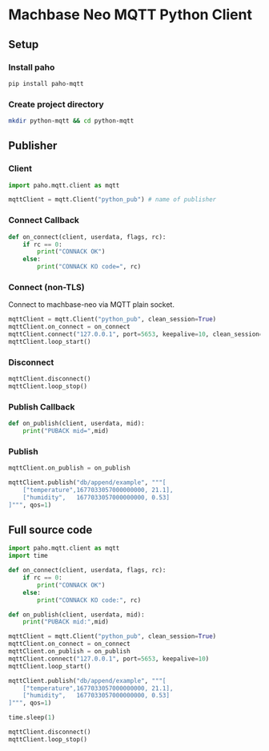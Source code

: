 # Machbase Neo MQTT Python Client

## Setup

### Install paho

```sh
pip install paho-mqtt
```

### Create project directory

```sh
mkdir python-mqtt && cd python-mqtt
```

## Publisher

### Client

```python
import paho.mqtt.client as mqtt

mqttClient = mqtt.Client("python_pub") # name of publisher
```

### Connect Callback

```python
def on_connect(client, userdata, flags, rc):
    if rc == 0:
        print("CONNACK OK")
    else:
        print("CONNACK KO code=", rc)
```

### Connect (non-TLS)

Connect to machbase-neo via MQTT plain socket.

```python
mqttClient = mqtt.Client("python_pub", clean_session=True)
mqttClient.on_connect = on_connect
mqttClient.connect("127.0.0.1", port=5653, keepalive=10, clean_session=True)
mqttClient.loop_start()
```

### Disconnect

```python
mqttClient.disconnect()
mqttClient.loop_stop()
```

### Publish Callback

```python
def on_publish(client, userdata, mid):
    print("PUBACK mid=",mid)
```

### Publish

```python
mqttClient.on_publish = on_publish

mqttClient.publish("db/append/example", """[
    ["temperature",1677033057000000000, 21.1],
    ["humidity",   1677033057000000000, 0.53]
]""", qos=1)
```

## Full source code

```python
import paho.mqtt.client as mqtt
import time

def on_connect(client, userdata, flags, rc):
    if rc == 0:
        print("CONNACK OK")
    else:
        print("CONNACK KO code:", rc)

def on_publish(client, userdata, mid):
    print("PUBACK mid:",mid)

mqttClient = mqtt.Client("python_pub", clean_session=True)
mqttClient.on_connect = on_connect
mqttClient.on_publish = on_publish
mqttClient.connect("127.0.0.1", port=5653, keepalive=10)
mqttClient.loop_start()

mqttClient.publish("db/append/example", """[
    ["temperature",1677033057000000000, 21.1],
    ["humidity",   1677033057000000000, 0.53]
]""", qos=1)

time.sleep(1)

mqttClient.disconnect()
mqttClient.loop_stop()
```